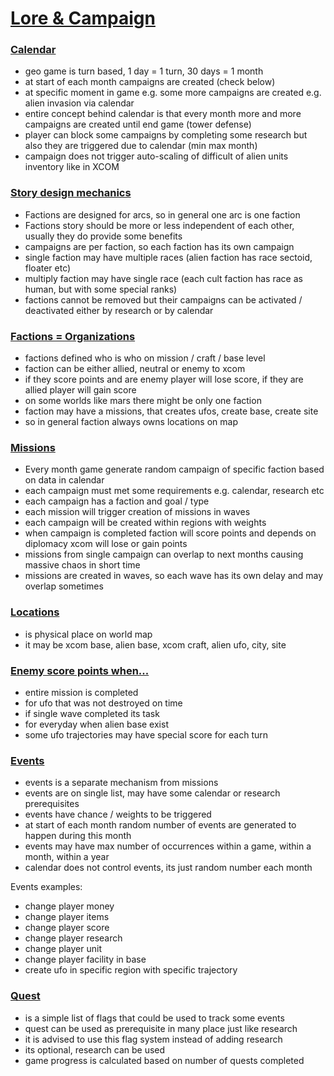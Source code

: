 
# [Lore & Campaign]()

### [Calendar]()

- geo game is turn based, 1 day = 1 turn, 30 days = 1 month
- at start of each month campaigns are created (check below)
- at specific moment in game e.g. some more campaigns are created e.g. alien invasion via calendar
- entire concept behind calendar is that every month more and more campaigns are created until end game (tower defense)
- player can block some campaigns by completing some research but also they are triggered due to calendar (min max month)
- campaign does not trigger auto-scaling of difficult of alien units inventory like in XCOM

### [Story design mechanics]()

- Factions are designed for arcs, so in general one arc is one faction
- Factions story should be more or less independent of each other, usually they do provide some benefits
- campaigns are per faction, so each faction has its own campaign
- single faction may have multiple races (alien faction has race sectoid, floater etc)
- multiply faction may have single race (each cult faction has race as human, but with some special ranks)
- factions cannot be removed but their campaigns can be activated / deactivated either by research or by calendar

### [Factions = Organizations]()

- factions defined who is who on mission / craft / base level
- faction can be either allied, neutral or enemy to xcom
- if they score points and are enemy player will lose score, if they are allied player will gain score
- on some worlds like mars there might be only one faction
- faction may have a missions, that creates ufos, create base, create site
- so in general faction always owns locations on map

### [Missions]()

- Every month game generate random campaign of specific faction based on data in calendar
- each campaign must met some requirements e.g. calendar, research etc
- each campaign has a faction and goal / type
- each mission will trigger creation of missions in waves
- each campaign will be created within regions with weights
- when campaign is completed faction will score points and depends on diplomacy xcom will lose or gain points
- missions from single campaign can overlap to next months causing massive chaos in short time
- missions are created in waves, so each wave has its own delay and may overlap sometimes

### [Locations]()

- is physical place on world map
- it may be xcom base, alien base, xcom craft, alien ufo, city, site

### [Enemy score points when...]()

- entire mission is completed
- for ufo that was not destroyed on time
- if single wave completed its task
- for everyday when alien base exist
- some ufo trajectories may have special score for each turn

### [Events]()

- events is a separate mechanism from missions
- events are on single list, may have some calendar or research prerequisites
- events have chance / weights to be triggered
- at start of each month random number of events are generated to happen during this month
- events may have max number of occurrences within a game, within a month, within a year
- calendar does not control events, its just random number each month

Events examples:

- change player money
- change player items
- change player score
- change player research
- change player unit 
- change player facility in base
- create ufo in specific region with specific trajectory

### [Quest]()

- is a simple list of flags that could be used to track some events
- quest can be used as prerequisite in many place just like research
- it is advised to use this flag system instead of adding research
- its optional, research can be used
- game progress is calculated based on number of quests completed


